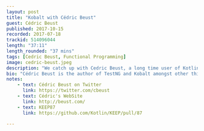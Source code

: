 ```yaml
---
layout: post
title: "Kobalt with Cédric Beust"
guest: Cédric Beust
published: 2017-10-15
recorded: 2017-07-18
trackid: 514096044
length: "37:11"
length_rounded: "37 mins"
tags: [Cedric Beust, Functional Programming]
image: cedric-beust.jpeg
description: "We catch up with Cedric Beust, a long time user of Kotlin to see his thoughts on the progress of the language, why he chose to stick to Kotlin, his thoughts on mobile multi-platform support in Kotlin as well as a few discussions around functional programming and KEEP87."
bio: "Cédric Beust is the author of TestNG and Kobalt amongst other things. Beust holds a PhD in computer science from the University of Nice Sophia Antipolis. In 2000, Beust joined WebLogic, subsequently acquired by BEA Systems, and made contributions to their flagship product Oracle WebLogic Server in the area of EJBs and clustering. In 2004, Beust was hired by Google to help the search company with its nascent Java efforts."
notes: 
    - text: Cédric Beust on Twitter
      link: https://twitter.com/cbeust
    - text: Cédric's WebSite
      link: http://beust.com/
    - text: KEEP87
      link: https://github.com/Kotlin/KEEP/pull/87

---
```

